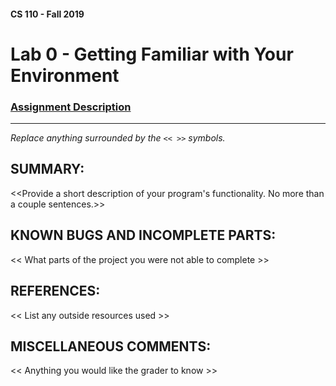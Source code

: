 #### CS 110 - Fall 2019
# Lab 0 - Getting Familiar with Your Environment

### [Assignment Description](https://docs.google.com/document/d/1j0CNd4KglkOGcRWAJZoJ__PEirOluNjHWm0NtmvEVRo/edit?usp=sharing)

***

_Replace anything surrounded by the `<< >>` symbols._

## SUMMARY:
 <<Provide a short description of your program's functionality. No more than a couple sentences.>>

## KNOWN BUGS AND INCOMPLETE PARTS:
 << What parts of the project you were not able to complete >>

## REFERENCES:
 << List any outside resources used >>

## MISCELLANEOUS COMMENTS:
<< Anything you would like the grader to know >>
